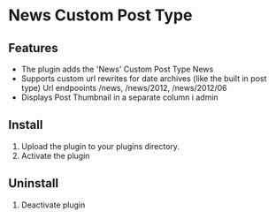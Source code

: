 # News Custom Post Type

## Features
+ The plugin adds the 'News' Custom Post Type News
+ Supports custom url rewrites for date archives (like the built in post type)
Url endpooints /news, /news/2012, /news/2012/06
+ Displays Post Thumbnail in a separate column i admin

## Install
1. Upload the plugin to your plugins directory.
2. Activate the plugin

## Uninstall
1. Deactivate plugin